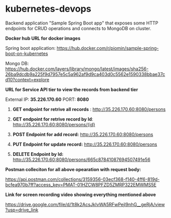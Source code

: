 # kubernetes-devops

Backend application "Sample Spring Boot app" that exposes some HTTP endpoints for CRUD operations and connects to MongoDB on cluster.

**Docker hub URL for docker images**

Spring boot application: https://hub.docker.com/r/piomin/sample-spring-boot-on-kubernetes

Mongo DB: https://hub.docker.com/layers/library/mongo/latest/images/sha256-26ba9dcdb9a225f9d7957e5c5a962af9d9ca403d0c5562e1590338bbae37cd10?context=explore

**URL for Service API tier to view the records from backend tier**

External IP: **35.226.170.60**  PORT: **8080**

1. **GET endpoint for retrive all records** : http://35.226.170.60:8080/persons

2. **GET endpoint for retrive record by Id**: http://35.226.170.60:8080/persons/{id}

3. **POST Endpoint for add record:** http://35.226.170.60:8080/persons

4. **PUT Endpoint for update record:** http://35.226.170.60:8080/persons

5. **DELETE Endpoint by Id:** http://35.226.170.60:8080/persons/665c87841087694507491e56

**Postman colleciton for all above opearation with request body:**

https://api.postman.com/collections/3159356-03ecf368-f140-4ff6-819d-bcfea970b7ff?access_key=PMAT-01HZCW8PFZD5ZMRP322EMWMS5E

**Link for screen recording video showing everything mentioned above**

https://drive.google.com/file/d/1t8k2AcsJkIvWA5RFwPejl9nhG__geRjA/view?usp=drive_link






